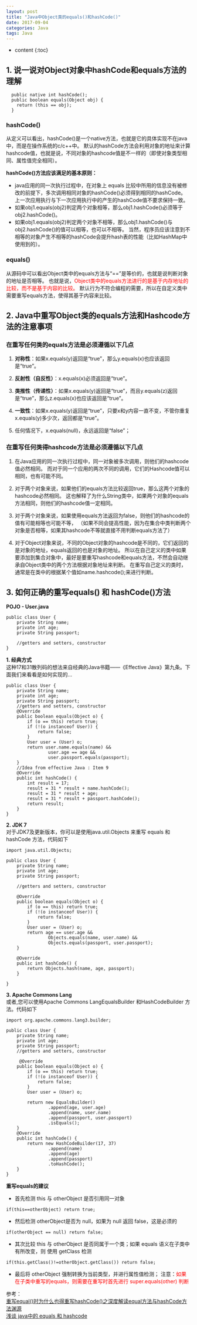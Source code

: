 ```yaml
---
layout: post
title: "Java中Object类的equals()和hashCode()"
date: 2017-09-04
categories: Java
tags: Java
---
```

* content
{:toc}

## 1. 说一说对Object对象中hashCode和equals方法的理解
```
  public native int hashCode();
  public boolean equals(Object obj) {
    return (this == obj);
  }
```
### hashCode()
从定义可以看出，hashCode()是一个native方法，也就是它的具体实现不在java中，而是在操作系统的c/c++中。
默认的hashCode方法会利用对象的地址来计算hashcode值，也就是说，不同对象的hashcode值是不一样的（即使对象类型相同、属性值完全相同）。

**hashCode()方法应该满足的基本原则：**
  * java应用的同一次执行过程中，在对象上 equals 比较中所用的信息没有被修改的前提下，多次调用相同对象的hashCode()必须得到相同的hashCode。
  上一次应用执行与下一次应用执行中的产生的hashCode值不要求保持一致。
  * 如果obj1.equals(obj2)判定两个对象相等，那么obj1.hashCode()必须等于obj2.hashCode()。
  * 如果obj1.equals(obj2)判定两个对象不相等，那么obj1.hashCode()与obj2.hashCode()的值可以相等，也可以不相等。
  当然，程序员应该注意到不相等的对象产生不相等的hashCode会提升hash表的性能（比如HashMap中使用到的）。

### equals()
从源码中可以看出Object类中的equals方法与“==”是等价的，也就是说判断对象的地址是否相等。
也就是说，<font color='red'>Object类中的equals方法进行的是基于内存地址的比较，而不是基于内容的比较。</font>
默认行为不符合编程的需要，所以在自定义类中需要重写equals方法，使得其基于内容来比较。


## 2. Java中重写Object类的equals方法和Hashcode方法的注意事项

### 在重写任何类的equals方法是必须遵循以下几点

1. **对称性**：如果x.equals(y)返回是“true”，那么y.equals(x)也应该返回是“true”。

2. **反射性（自反性）**：x.equals(x)必须返回是“true”。

3. **类推性（传递性）**：如果x.equals(y)返回是“true”，而且y.equals(z)返回是“true”，那么z.equals(x)也应该返回是“true”。

4. **一致性**：如果x.equals(y)返回是“true”，只要x和y内容一直不变，不管你重复x.equals(y)多少次，返回都是“true”。

5. 任何情况下，x.equals(null)，永远返回是“false”；

### 在重写任何类得hashcode方法是必须遵循以下几点

1. 在Java应用的同一次执行过程中，同一对象被多次调用，则他们的hashcode值必然相同。
而对于同一个应用的两次不同的调用，它们的Hashcode值可以相同，也有可能不同。

2. 对于两个对象来说，如果他们的equals方法比较返回true，那么这两个对象的hashcode必然相同。
这也解释了为什么String类中，如果两个对象的equals方法相同，则他们的hashcode值一定相同。

3. 对于两个对象来说，如果使用equals方法返回为false，则他们的hashcode的值有可能相等也可能不等，
（如果不同会提高性能，因为在集合中类判断两个对象是否相等，如果其hashcode不等就直接不用判断equals方法了）

4. 对于Object对象来说，不同的Object对象的hashcode是不同的，它们返回的是对象的地址，equals返回的也是对象的地址。
所以在自己定义的类中如果要添加到集合对象中，最好是要重写hashcode和equals方法，不然会自动继承自Object类中的两个方法根据对象地址来判断。
在重写自己定义的类时，通常是在类中的根据某个值如name.hashcode();来进行判断。

## 3. 如何正确的重写equals() 和 hashCode()方法
**POJO - User.java**
```
public class User {
    private String name;
    private int age;
    private String passport;

    //getters and setters, constructor
}
```
**1. 经典方式**  
这种17和31散列码的想法来自经典的Java书籍——《Effective Java》第九条。下面我们来看看是如何实现的...

```
public class User {  
    private String name;  
    private int age;  
    private String passport;  
    //getters and setters, constructor  
    @Override  
    public boolean equals(Object o) {  
        if (o == this) return true;  
        if (!(o instanceof User)) {  
            return false;  
        }  
        User user = (User) o;  
        return user.name.equals(name) &&  
                user.age == age &&  
                user.passport.equals(passport);  
    }  
    //Idea from effective Java : Item 9  
    @Override  
    public int hashCode() {  
        int result = 17;  
        result = 31 * result + name.hashCode();  
        result = 31 * result + age;  
        result = 31 * result + passport.hashCode();  
        return result;  
    }  
}

```

**2. JDK 7**  
对于JDK7及更新版本，你可以是使用java.util.Objects 来重写 equals 和 hashCode 方法，代码如下
```
import java.util.Objects;

public class User {
    private String name;
    private int age;
    private String passport;

    //getters and setters, constructor

    @Override
    public boolean equals(Object o) {
        if (o == this) return true;
        if (!(o instanceof User)) {
            return false;
        }
        User user = (User) o;
        return age == user.age &&
                Objects.equals(name, user.name) &&
                Objects.equals(passport, user.passport);
    }

    @Override
    public int hashCode() {
        return Objects.hash(name, age, passport);
    }

}
```

**3. Apache Commons Lang**  
或者,您可以使用Apache Commons LangEqualsBuilder 和HashCodeBuilder 方法。代码如下
```
import org.apache.commons.lang3.builder;

public class User {
    private String name;
    private int age;
    private String passport;
    //getters and setters, constructor

     @Override
    public boolean equals(Object o) {
        if (o == this) return true;
        if (!(o instanceof User)) {
            return false;
        }
        User user = (User) o;

        return new EqualsBuilder()
                .append(age, user.age)
                .append(name, user.name)
                .append(passport, user.passport)
                .isEquals();
    }
    @Override
    public int hashCode() {
        return new HashCodeBuilder(17, 37)
                .append(name)
                .append(age)
                .append(passport)
                .toHashCode();
    }
}
```
**重写equals的建议**
* 首先检测 this 与 otherObject 是否引用同一对象
```
if(this==otherObject) return true;
```  
* 然后检测 otherObject是否为 null，如果为 null 返回 false，这是必须的
```
if(otherObject == null) return false;
```
* 其次比较 this 与 otherObject 是否同属于一个类；如果 equals 语义在子类中有所改变，则 使用 getClass 检测
```
if(this.getClass()!=otherObject.getClass()) return false;
```
* 最后将 otherObject 强制转换为当前类型，并进行属性值检测；
  注意：<font color='red'>如果在子类中重写的equals，则需要在重写时首先进行 super.equals(other) 判断</font>



参考：  
[重写equal()时为什么也得重写hashCode()之深度解读equal方法与hashCode方法渊源](http://blog.csdn.net/javazejian/article/details/51348320)  
[浅谈 java中的 equals 和 hashcode](https://mritd.me/2016/02/02/%E6%B5%85%E8%B0%88-java%E4%B8%AD%E7%9A%84-equals-%E5%92%8C-hashcode/)
